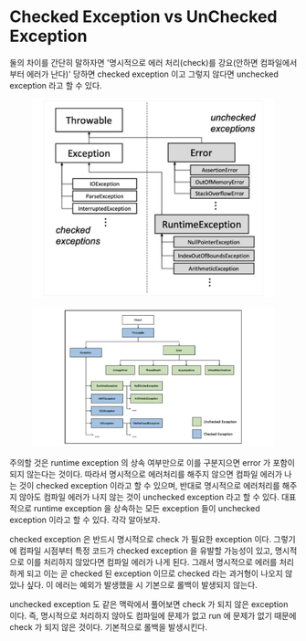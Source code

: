 # Checked Exception vs UnChecked Exception

둘의 차이를 간단히 말하자면 '명시적으로 에러 처리(check)를 강요(안하면 컴파일에서부터 에러가 난다)' 당하면 checked exception 이고 그렇지 않다면 unchecked exception 라고 할 수 있다.

<figure><img src="../.gitbook/assets/image (35).png" alt=""><figcaption></figcaption></figure>

<figure><img src="../.gitbook/assets/image (10) (4).png" alt=""><figcaption></figcaption></figure>

주의할 것은 runtime exception 의 상속 여부만으로 이를 구분지으면 error 가 포함이 되지 않는다는 것이다. 따라서 명시적으로 에러처리를 해주지 않으면 컴파일 에러가 나는 것이 checked exception 이라고 할 수 있으며, 반대로 명시적으로 에러처리를 해주지 않아도 컴파일 에러가 나지 않는 것이 unchecked exception 라고 할 수 있다. 대표적으로 runtime exception 을 상속하는 모든 exception 들이 unchecked exception 이라고 할 수 있다. 각각 알아보자.

checked exception 은 반드시 명시적으로 check 가 필요한 exception 이다. 그렇기에 컴파일 시점부터 특정 코드가 checked exception 을 유발할 가능성이 있고, 명시적으로 이를 처리하지 않았다면 컴파일 에러가 나게 된다. 그래서 명시적으로 에러를 처리하게 되고 이는 곧 checked 된 exception 이므로 checked 라는 과거형이 나오지 않았나 싶다. 이 에러는 예외가 발생했을 시 기본으로 롤백이 발생되지 않는다.

unchecked exception 도 같은 맥락에서 풀어보면 check 가 되지 않은 exception 이다. 즉, 명시적으로 처리하지 않아도 컴파일에 문제가 없고 run 에 문제가 없기 때문에 check 가 되지 않은 것이다. 기본적으로 롤백을 발생시킨다.
